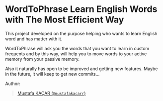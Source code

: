 # WordToPhrase Learn English Words with The Most Efficient Way
This project developed on the purpose helping who wants to learn English word and has matter with it. 


WordToPhrase will ask you the words that you want to learn in custom frequents and by this way, will help you to move words to your active memory from your passive memory.


Also it naturally has open to be improved and getting new features. 
Maybe in the future, it will keep to get new commits...

Author:
> [Mustafa KAÇAR (`@mustafakacarr`)](https://github.com/mustafakacarr)

